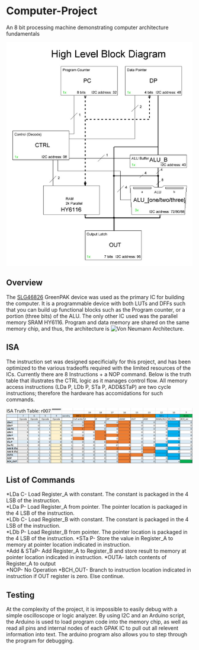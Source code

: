 # Computer-Project
An 8 bit processing machine demonstrating computer architecture fundamentals



![High Level Block Diagram](/images/Computer_r004.JPG)

## Overview
The [SLG46826](https://www.dialog-semiconductor.com/products/slg46826) GreenPAK device was used as the primary IC for building the computer.  It is a programmable device with both LUTs and DFFs such that you can build up functional blocks such as the Program counter, or a portion (three bits) of the ALU.  The only other IC used was the parallel memory SRAM HY6116.  Program and data memory are shared on the same memory chip, and thus, the architecture is ![Von Neumann Architecture](https://en.wikipedia.org/wiki/Von_Neumann_architecture).

## ISA
The instruction set was designed specificially for this project, and has been optimized to the various tradeoffs required with the limited resources of the ICs.  Currently there are 8 Instructions + a NOP command.  Below is the truth table that illustrates the CTRL logic as it manages control flow.  All memory access instructions (LDa P, LDb P, STa P, ADD&STaP) are two cycle instructions; therefore the hardware has accomidations for such commands.

![ISA Truth Table](/images/ISA_Truth_Table.jpg)

## List of Commands
*LDa C- Load Register_A with constant.  The constant is packaged in the 4 LSB of the instruction.  
*LDa P- Load Register_A from pointer.  The pointer location is packaged in the 4 LSB of the instruction.     
*LDb C- Load Register_B with constant.  The constant is packaged in the 4 LSB of the instruction.     
*LDb P- Load Register_B from pointer.  The pointer location is packaged in the 4 LSB of the instruction.
*STa P- Store the value in Register_A to memory at pointer location indicated in instruction.   
*Add & STaP- Add Register_A to Register_B and store result to memory at pointer location indicated in instruction. 
*OUTA- latch contents of Register_A to output    
*NOP- No Operation
*BCH_OUT- Branch to instruction location indicated in instruction if OUT register is zero.  Else continue.

## Testing
At the complexity of the project, it is impossible to easily debug with a simple oscilloscope or logic analyzer.  By using I2C and an Arduino script, the Arduino is used to load program code into the memory chip, as well as read all pins and internal nodes of each GPAK IC to pull out all relevent information into text.  The arduino program also allows you to step through the program for debugging.
